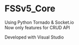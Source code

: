 # FSSv5_Core

Using Python Tornado & Socket.io  
Now only features for CRUD API  
  
Developed with Visual Studio
